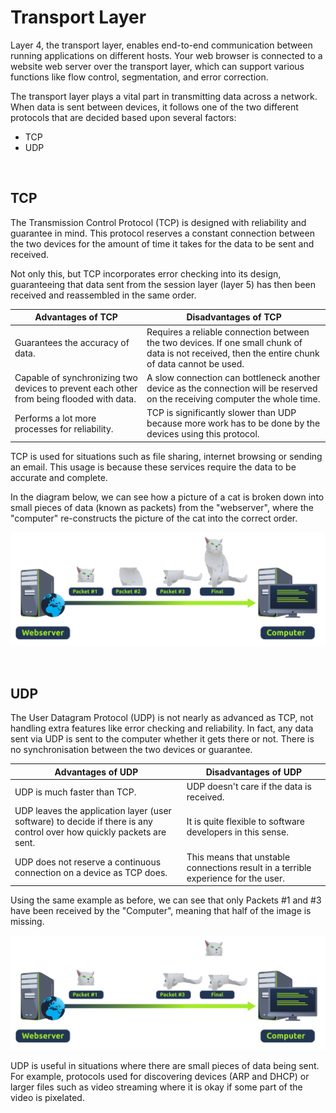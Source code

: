 # Transport Layer

Layer 4, the transport layer, enables end-to-end communication between running applications on different hosts. Your web browser is connected to a website web server over the transport layer, which can support various functions like flow control, segmentation, and error correction.

The transport layer plays a vital part in transmitting data across a network. When data is sent between devices, it follows one of the two different protocols that are decided based upon several factors:

- TCP
- UDP

&nbsp;

## TCP

The Transmission Control Protocol (TCP) is designed with reliability and guarantee in mind. This protocol reserves a constant connection between the two devices for the amount of time it takes for the data to be sent and received.

Not only this, but TCP incorporates error checking into its design, guaranteeing that data sent from the session layer (layer 5) has then been received and reassembled in the same order.

| **Advantages of <span style="color: inherit;">TCP</span>  <br>** | **Disadvantages of <span style="color: inherit;">TCP</span>  <br>** |
| --- | --- |
| Guarantees the accuracy of data. | Requires a reliable connection between the two devices. If one small chunk of data is not received, then the entire chunk of data cannot be used. |
| Capable of synchronizing two devices to prevent each other from being flooded with data. | A slow connection can bottleneck another device as the connection will be reserved on the receiving computer the whole time. |
| Performs a lot more processes for reliability. | TCP is significantly slower than <span style="color: inherit;">UDP</span> because more work has to be done by the devices using this protocol. |

TCP is used for situations such as file sharing, internet browsing or sending an email. This usage is because these services require the data to be accurate and complete.

In the diagram below, we can see how a picture of a cat is broken down into small pieces of data (known as packets) from the "webserver", where the "computer" re-constructs the picture of the cat into the correct order.

![d47215ad75f503af0b06dacca9ebace6.svg](../../_resources/d47215ad75f503af0b06dacca9ebace6.svg)

&nbsp;

## UDP

The User Datagram Protocol (UDP) is not nearly as advanced as TCP, not handling extra features like error checking and reliability. In fact, any data sent via UDP is sent to the computer whether it gets there or not. There is no synchronisation between the two devices or guarantee.

| **Advantages of <span style="color: inherit;">UDP</span>** | **Disadvantages of <span style="color: inherit;">UDP</span>** |
| --- | --- |
| <span style="color: inherit;">UDP</span> is much faster than <span style="color: inherit;">TCP</span>. | UDP doesn't care if the data is received. |
| <span style="color: inherit;">UDP</span> leaves the application layer (user software) to decide if there is any control over how quickly packets are sent. | It is quite flexible to software developers in this sense. |
| <span style="color: inherit;">UDP</span> does not reserve a continuous connection on a device as <span style="color: inherit;">TCP</span> does. | This means that unstable connections result in a terrible experience for the user. |

Using the same example as before, we can see that only Packets #1 and #3 have been received by the "Computer", meaning that half of the image is missing.

![3259184a7fd3dafed265974c31fc8c46.svg](../../_resources/3259184a7fd3dafed265974c31fc8c46.svg)

UDP is useful in situations where there are small pieces of data being sent. For example, protocols used for discovering devices (ARP and DHCP) or larger files such as video streaming where it is okay if some part of the video is pixelated.